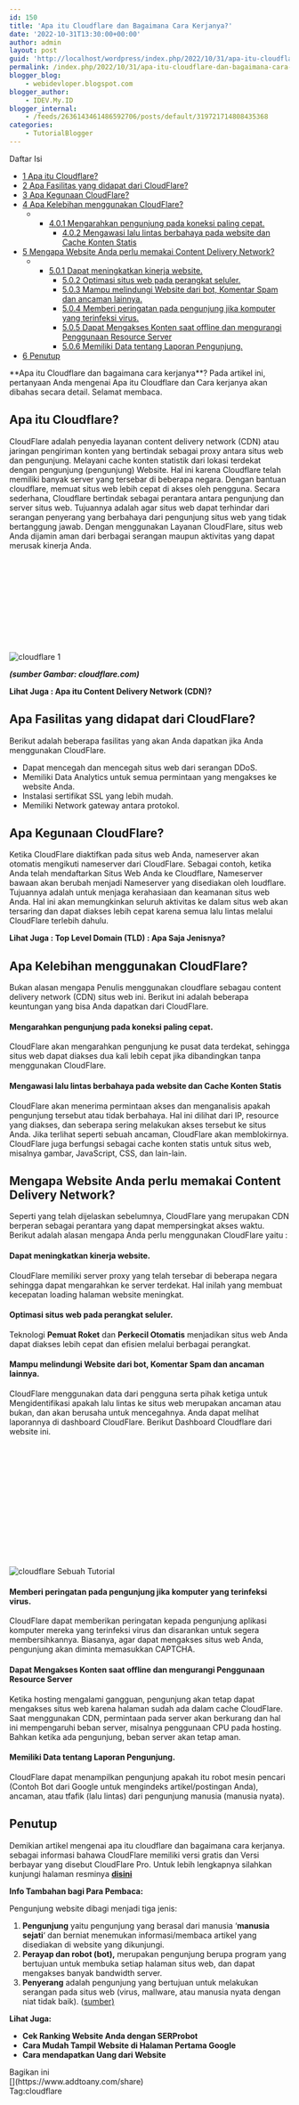 ```yaml
---
id: 150
title: 'Apa itu Cloudflare dan Bagaimana Cara Kerjanya?'
date: '2022-10-31T13:30:00+00:00'
author: admin
layout: post
guid: 'http://localhost/wordpress/index.php/2022/10/31/apa-itu-cloudflare-dan-bagaimana-cara-kerjanya/'
permalink: /index.php/2022/10/31/apa-itu-cloudflare-dan-bagaimana-cara-kerjanya/
blogger_blog:
    - webidevloper.blogspot.com
blogger_author:
    - IDEV.My.ID
blogger_internal:
    - /feeds/2636143461486592706/posts/default/319721714808435368
categories:
    - TutorialBlogger
---
```


<div><div>Daftar Isi

- [<span>1</span> Apa itu Cloudflare?](http://webidevloper.blogspot.com/#Apa_itu_Cloudflare)
- [<span>2</span> Apa Fasilitas yang didapat dari CloudFlare?](http://webidevloper.blogspot.com/#Apa_Fasilitas_yang_didapat_dari_CloudFlare)
- [<span>3</span> Apa Kegunaan CloudFlare?](http://webidevloper.blogspot.com/#Apa_Kegunaan_CloudFlare)
- [<span>4</span> Apa Kelebihan menggunakan CloudFlare?](http://webidevloper.blogspot.com/#Apa_Kelebihan_menggunakan_CloudFlare)
    - - [<span>4.0.1</span> Mengarahkan pengunjung pada koneksi paling cepat.](http://webidevloper.blogspot.com/#Mengarahkan_visitor_pada_koneksi_paling_cepat)
        - [<span>4.0.2</span> Mengawasi lalu lintas berbahaya pada website dan Cache Konten Statis](http://webidevloper.blogspot.com/#Mengawasi_lalu_lintas_berbahaya_pada_website_dan_Cache_Konten_Statis)
- [<span>5</span> Mengapa Website Anda perlu memakai Content Delivery Network?](http://webidevloper.blogspot.com/#Mengapa_Website_Anda_perlu_memakai_Content_Delivery_Network)
    - - [<span>5.0.1</span> Dapat meningkatkan kinerja website. ](http://webidevloper.blogspot.com/#Dapat_Meningkatkan_kinerja_website)
        - [<span>5.0.2</span> Optimasi situs web pada perangkat seluler.](http://webidevloper.blogspot.com/#Optimasi_website_pada_perangkat_mobile)
        - [<span>5.0.3</span> Mampu melindungi Website dari bot, Komentar Spam dan ancaman lainnya.](http://webidevloper.blogspot.com/#Mampu_melindungi_Website_dari_bot_Komentar_Spam_dan_ancaman_lainnya)
        - [<span>5.0.4</span> Memberi peringatan pada pengunjung jika komputer yang terinfeksi virus. ](http://webidevloper.blogspot.com/#Memberikan_peringatan_pada_pengunjung_jika_komputer_terinfeksi_virus)
        - [<span>5.0.5</span> Dapat Mengakses Konten saat offline dan mengurangi Penggunaan Resource Server](http://webidevloper.blogspot.com/#Dapat_Mengakses_Content_saat_offline_dan_mengurangi_Penggunaan_Resource_Server)
        - [<span>5.0.6</span> Memiliki Data tentang Laporan Pengunjung.](http://webidevloper.blogspot.com/#Memiliki_Data_tentang_Laporan_Pengunjung)
- [<span>6</span> Penutup](http://webidevloper.blogspot.com/#Penutup)

</div>**Apa itu Cloudflare dan bagaimana cara kerjanya**? Pada artikel ini, pertanyaan Anda mengenai Apa itu Cloudflare dan Cara kerjanya akan dibahas secara detail. Selamat membaca.

## <span>Apa itu Cloudflare?</span>

CloudFlare adalah penyedia layanan content delivery network (CDN) atau jaringan pengiriman konten yang bertindak sebagai proxy antara situs web dan pengunjung. Melayani cache konten statistik dari lokasi terdekat dengan pengunjung (pengunjung) Website. Hal ini karena Cloudflare telah memiliki banyak server yang tersebar di beberapa negara. Dengan bantuan cloudflare, memuat situs web lebih cepat di akses oleh pengguna. Secara sederhana, Cloudflare bertindak sebagai perantara antara pengunjung dan server situs web. Tujuannya adalah agar situs web dapat terhindar dari serangan penyerang yang berbahaya dari pengunjung situs web yang tidak bertanggung jawab. Dengan menggunakan Layanan CloudFlare, situs web Anda dijamin aman dari berbagai serangan maupun aktivitas yang dapat merusak kinerja Anda.

![cloudflare 1](data:image/svg+xml,%3Csvg%20xmlns=%22http://www.w3.org/2000/svg%22%20width=%22324%22%20height=%22155%22%3E%3C/svg%3E)

<noscript>![cloudflare 1](https://sebuahtutorial.com/wp-content/uploads/2021/01/cloudflare-1.png)</noscript>

***(sumber Gambar: cloudflare.com)***

**Lihat Juga : Apa itu Content Delivery Network (CDN)?**

## <span>Apa Fasilitas yang didapat dari CloudFlare?</span>

Berikut adalah beberapa fasilitas yang akan Anda dapatkan jika Anda menggunakan CloudFlare.

- Dapat mencegah dan mencegah situs web dari serangan DDoS.
- Memiliki Data Analytics untuk semua permintaan yang mengakses ke website Anda.
- Instalasi sertifikat SSL yang lebih mudah.
- Memiliki Network gateway antara protokol.

## <span>**Apa Kegunaan CloudFlare?**</span>

Ketika CloudFlare diaktifkan pada situs web Anda, nameserver akan otomatis mengikuti nameserver dari CloudFlare. Sebagai contoh, ketika Anda telah mendaftarkan Situs Web Anda ke Cloudflare, Nameserver bawaan akan berubah menjadi Nameserver yang disediakan oleh loudflare. Tujuannya adalah untuk menjaga kerahasiaan dan keamanan situs web Anda. Hal ini akan memungkinkan seluruh aktivitas ke dalam situs web akan tersaring dan dapat diakses lebih cepat karena semua lalu lintas melalui CloudFlare terlebih dahulu.

**Lihat Juga : Top Level Domain (TLD) : Apa Saja Jenisnya?**

## <span>Apa Kelebihan menggunakan CloudFlare?</span>

Bukan alasan mengapa Penulis menggunakan cloudflare sebagau content delivery network (CDN) situs web ini. Berikut ini adalah beberapa keuntungan yang bisa Anda dapatkan dari CloudFlare.

#### <span>**Mengarahkan pengunjung pada koneksi paling cepat.**</span>

CloudFlare akan mengarahkan pengunjung ke pusat data terdekat, sehingga situs web dapat diakses dua kali lebih cepat jika dibandingkan tanpa menggunakan CloudFlare.

#### <span>**Mengawasi lalu lintas berbahaya pada website dan Cache Konten Statis**</span>

CloudFlare akan menerima permintaan akses dan menganalisis apakah pengunjung tersebut atau tidak berbahaya. Hal ini dilihat dari IP, resource yang diakses, dan seberapa sering melakukan akses tersebut ke situs Anda. Jika terlihat seperti sebuah ancaman, CloudFlare akan memblokirnya. CloudFlare juga berfungsi sebagai cache konten statis untuk situs web, misalnya gambar, JavaScript, CSS, dan lain-lain.

## <span>Mengapa Website Anda perlu memakai Content Delivery Network?</span>

Seperti yang telah dijelaskan sebelumnya, CloudFlare yang merupakan CDN berperan sebagai perantara yang dapat mempersingkat akses waktu. Berikut adalah alasan mengapa Anda perlu menggunakan CloudFlare yaitu :

#### <span>**Dapat meningkatkan kinerja website.** </span>

CloudFlare memiliki server proxy yang telah tersebar di beberapa negara sehingga dapat mengarahkan ke server terdekat. Hal inilah yang membuat kecepatan loading halaman website meningkat.

#### <span>**Optimasi situs web pada perangkat seluler.**</span>

Teknologi **Pemuat Roket** dan **Perkecil Otomatis** menjadikan situs web Anda dapat diakses lebih cepat dan efisien melalui berbagai perangkat.

#### <span>**Mampu melindungi Website dari bot, Komentar Spam dan ancaman lainnya.**</span>

CloudFlare menggunakan data dari pengguna serta pihak ketiga untuk Mengidentifikasi apakah lalu lintas ke situs web merupakan ancaman atau bukan, dan akan berusaha untuk mencegahnya. Anda dapat melihat laporannya di dashboard CloudFlare. Berikut Dashboard Cloudflare dari website ini.

![cloudflare Sebuah Tutorial](data:image/svg+xml,%3Csvg%20xmlns=%22http://www.w3.org/2000/svg%22%20width=%221024%22%20height=%22419%22%3E%3C/svg%3E)

<noscript>![cloudflare Sebuah Tutorial](https://sebuahtutorial.com/wp-content/uploads/2021/01/cloudflare-Sebuah-Tutorial-1024x419.png)</noscript>

#### <span>**Memberi peringatan pada pengunjung jika komputer yang terinfeksi virus.** </span>

CloudFlare dapat memberikan peringatan kepada pengunjung aplikasi komputer mereka yang terinfeksi virus dan disarankan untuk segera membersihkannya. Biasanya, agar dapat mengakses situs web Anda, pengunjung akan diminta memasukkan CAPTCHA.

#### <span>**Dapat Mengakses Konten saat offline dan mengurangi Penggunaan Resource Server**</span>

Ketika hosting mengalami gangguan, pengunjung akan tetap dapat mengakses situs web karena halaman sudah ada dalam cache CloudFlare. Saat menggunakan CDN, permintaan pada server akan berkurang dan hal ini mempengaruhi beban server, misalnya penggunaan CPU pada hosting. Bahkan ketika ada pengunjung, beban server akan tetap aman.

#### <span>**Memiliki Data tentang Laporan Pengunjung.**</span>

CloudFlare dapat menampilkan pengunjung apakah itu robot mesin pencari (Contoh Bot dari Google untuk mengindeks artikel/postingan Anda), ancaman, atau tfafik (lalu lintas) dari pengunjung manusia (manusia nyata).

## <span>**Penutup**</span>

Demikian artikel mengenai apa itu cloudflare dan bagaimana cara kerjanya. sebagai informasi bahawa CloudFlare memiliki versi gratis dan Versi berbayar yang disebut CloudFlare Pro. Untuk lebih lengkapnya silahkan kunjungi halaman resminya **[disini](http://cloudflare.com/)**

**Info Tambahan bagi Para Pembaca:**

Pengunjung website dibagi menjadi tiga jenis:

1. **Pengunjung** yaitu pengunjung yang berasal dari manusia ‘**manusia sejati**‘ dan berniat menemukan informasi/membaca artikel yang disediakan di website yang dikunjungi.
2. **Perayap dan robot (bot),** merupakan pengunjung berupa program yang bertujuan untuk membuka setiap halaman situs web, dan dapat mengakses banyak bandwidth server.
3. **Penyerang** adalah pengunjung yang bertujuan untuk melakukan serangan pada situs web (virus, mallware, atau manusia nyata dengan niat tidak baik). ([sumber)](https://www.niagahoster.co.id/blog/apa-itu-cloudflare/)

**Lihat Juga:**

- **Cek Ranking Website Anda dengan SERProbot**
- **Cara Mudah Tampil Website di Halaman Pertama Google**
- **Cara mendapatkan Uang dari Website**

<div><div>Bagikan ini</div><div data-a2a-title="Apa itu Cloudflare dan Bagaimana Cara Kerjanya?" data-a2a-url="https://sebuahtutorial.com/apa-itu-cloudfare/">[](https://www.addtoany.com/share)</div></div><div><span>Tag:</span>cloudflare</div></div>